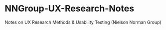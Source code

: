 # NNGroup-UX-Research-Notes
Notes on UX Research Methods &amp; Usability Testing (Nielson Norman Group)

